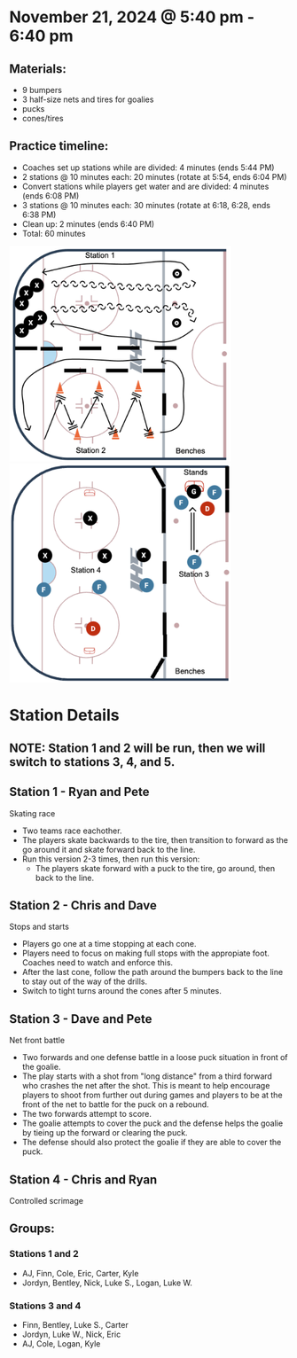 
# November 21, 2024 @ 5:40 pm - 6:40 pm

## Materials:
- 9 bumpers
- 3 half-size nets and tires for goalies
- pucks
- cones/tires

## Practice timeline:
- Coaches set up stations while are divided: 4 minutes (ends 5:44 PM)
- 2 stations @ 10 minutes each: 20 minutes (rotate at 5:54, ends 6:04 PM)
- Convert stations while players get water and are divided: 4 minutes (ends 6:08 PM)
- 3 stations @ 10 minutes each: 30 minutes (rotate at 6:18, 6:28, ends 6:38 PM)
- Clean up: 2 minutes (ends 6:40 PM)
- Total: 60 minutes

<img src="https://github.com/salter14/hockey/blob/main/drill_diagrams/Practice_layout_20241106_pt1.png" alt="alt" width="400px"> <img src="https://github.com/salter14/hockey/blob/main/drill_diagrams/Practice_layout_20241121_pt2.png" alt="alt" width="400px">

# Station Details
## NOTE: Station 1 and 2 will be run, then we will switch to stations 3, 4, and 5.

## Station 1 - Ryan and Pete
Skating race
- Two teams race eachother.
- The players skate backwards to the tire, then transition to forward as the go around it and skate forward back to the line.
- Run this version 2-3 times, then run this version:
  - The players skate forward with a puck to the tire, go around, then back to the line.

## Station 2 - Chris and Dave
Stops and starts
- Players go one at a time stopping at each cone.
- Players need to focus on making full stops with the appropiate foot. Coaches need to watch and enforce this.
- After the last cone, follow the path around the bumpers back to the line to stay out of the way of the drills.
- Switch to tight turns around the cones after 5 minutes.

## Station 3 - Dave and Pete
Net front battle 
- Two forwards and one defense battle in a loose puck situation in front of the goalie.
- The play starts with a shot from "long distance" from a third forward who crashes the net after the shot. This is meant to help encourage players to shoot from further out during games and players to be at the front of the net to battle for the puck on a rebound.
- The two forwards attempt to score.
- The goalie attempts to cover the puck and the defense helps the goalie by tieing up the forward or clearing the puck.
- The defense should also protect the goalie if they are able to cover the puck.

## Station 4 - Chris and Ryan
Controlled scrimage


## Groups:

### Stations 1 and 2
- AJ, Finn, Cole, Eric, Carter, Kyle
- Jordyn, Bentley, Nick, Luke S., Logan, Luke W.

### Stations 3 and 4
- Finn, Bentley, Luke S., Carter
- Jordyn, Luke W., Nick, Eric
- AJ, Cole, Logan, Kyle
